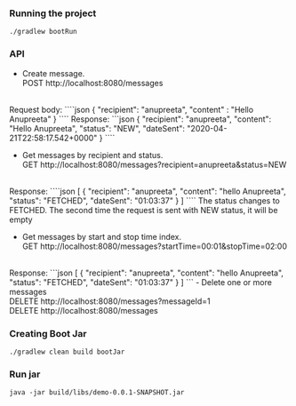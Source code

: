 ### Running the project
``./gradlew bootRun``

### API
- Create message. <br>
POST http://localhost:8080/messages
<br>
Request body:
````json
{
	"recipient": "anupreeta",
	"content" : "Hello Anupreeta"
}
````
Response:
```json
{
    "recipient": "anupreeta",
    "content": "Hello Anupreeta",
    "status": "NEW",
    "dateSent": "2020-04-21T22:58:17.542+0000"
}
````

- Get messages by recipient and status. <br>
GET http://localhost:8080/messages?recipient=anupreeta&status=NEW
<br>
Response:
````json
[
    {
        "recipient": "anupreeta",
        "content": "hello Anupreeta",
        "status": "FETCHED",
        "dateSent": "01:03:37"
    }
]
````
The status changes to FETCHED. The second time the request is sent with NEW status, it will be empty

- Get messages by start and stop time index. <br>
 GET http://localhost:8080/messages?startTime=00:01&stopTime=02:00
 <br>
 Response: 
 ```json
[
    {
        "recipient": "anupreeta",
        "content": "hello Anupreeta",
        "status": "FETCHED",
        "dateSent": "01:03:37"
    }
]
```
- Delete one or more messages <br>
DELETE http://localhost:8080/messages?messageId=1 <br>
DELETE http://localhost:8080/messages <br>

### Creating Boot Jar
``./gradlew clean build bootJar``

### Run jar
``java -jar build/libs/demo-0.0.1-SNAPSHOT.jar``
